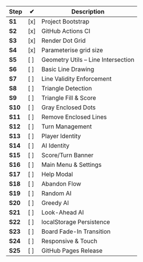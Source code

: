 | Step    | ✔︎  | Description                        |
|---------|-----|------------------------------------|
| **S1**  | [x] | Project Bootstrap                  |
| **S2**  | [x] | GitHub Actions CI                  |
| **S3**  | [x] | Render Dot Grid                    |
| **S4**  | [x] | Parameterise grid size             |
| **S5**  | [ ] | Geometry Utils – Line Intersection |
| **S6**  | [ ] | Basic Line Drawing                 |
| **S7**  | [ ] | Line Validity Enforcement          |
| **S8**  | [ ] | Triangle Detection                 |
| **S9**  | [ ] | Triangle Fill & Score              |
| **S10** | [ ] | Gray Enclosed Dots                 |
| **S11** | [ ] | Remove Enclosed Lines              |
| **S12** | [ ] | Turn Management                    |
| **S13** | [ ] | Player Identity                    |
| **S14** | [ ] | AI Identity                        |
| **S15** | [ ] | Score/Turn Banner                  |
| **S16** | [ ] | Main Menu & Settings               |
| **S17** | [ ] | Help Modal                         |
| **S18** | [ ] | Abandon Flow                       |
| **S19** | [ ] | Random AI                          |
| **S20** | [ ] | Greedy AI                          |
| **S21** | [ ] | Look-Ahead AI                      |
| **S22** | [ ] | localStorage Persistence           |
| **S23** | [ ] | Board Fade-In Transition           |
| **S24** | [ ] | Responsive & Touch                 |
| **S25** | [ ] | GitHub Pages Release               |
